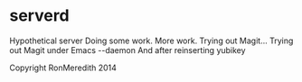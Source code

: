 serverd
=======

Hypothetical server
Doing some work.
More work.
Trying out Magit...
Trying out Magit under Emacs --daemon
And after reinserting yubikey

Copyright RonMeredith 2014
